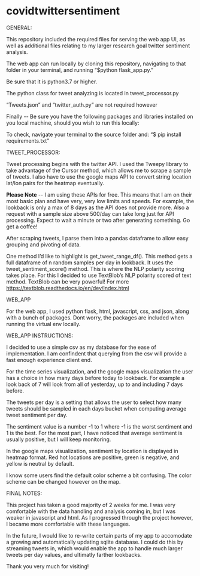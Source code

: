 # covidtwittersentiment
GENERAL:

This repository included the required files for serving the web app UI, as well as additional files relating to my larger research goal twitter sentiment analysis.

The web app can run locally by cloning this repository, navigating to that folder in your terminal, and running “$python flask_app.py.”

Be sure that it is python3.7 or higher.


The python class for tweet analyzing is located in tweet_processor.py

“Tweets.json” and “twitter_auth.py” are not required however

Finally -- Be sure you have the following packages and libraries installed on you local machine, should you wish to run this locally:

To check, navigate your terminal to the source folder and:
“$ pip install requirements.txt”


TWEET_PROCESSOR:

Tweet processing begins with the twitter API. I used the Tweepy library to take advantage of the Cursor method, which allows me to scrape a sample of tweets. I also have to use the google maps API to convert string location lat/lon pairs for the heatmap eventually.

**Please Note**
-- I am using these APIs for free. This means that I am on their most basic plan and have very, very low limits and speeds. For example, the lookback is only a max of 8 days as the API does not provide more. Also a request with a sample size above 500/day can take long just for API processing. Expect to wait a minute or two after generating something. Go get a coffee!

After scraping tweets, I parse them into a pandas dataframe to allow easy grouping and pivoting of data.

One method I’d like to highlight is get_tweet_range_df(). This method gets a full dataframe of n random samples per day in lookback. It uses the tweet_sentiment_score() method. This is where the NLP polarity scoring takes place. For this I decided to use TextBlob’s NLP polarity scored of text method. TextBlob can be very powerful! For more https://textblob.readthedocs.io/en/dev/index.html

WEB_APP

For the web app, I used python flask, html, javascript, css, and json, along with a bunch of packages. Dont worry, the packages are included when running the virtual env locally.

WEB_APP INSTRUCTIONS:

I decided to use a simple csv as my database for the ease of implementation. I am confindent that querying from the csv will provide a fast enough experience client end.

For the time series visualization, and the google maps visualization the user has a choice in how many days before today to lookback. For example a look back of 7 will look from all of yesterday, up to and including 7 days before.

The tweets per day is a setting that allows the user to select how many tweets should be sampled in each days bucket when computing average tweet sentiment per day.

The sentiment value is a number -1 to 1 where -1 is the worst sentiment and 1 is the best. For the most part, I have noticed that average sentiment is usually positive, but I will keep monitoring.

In the google maps visualization, sentiment by location is displayed in heatmap format. Red hot locations are positive, green is negative, and yellow is neutral by default.

I know some users find the default color scheme a bit confusing. The color scheme can be changed however on the map.


FINAL NOTES:

This project has taken a good majority of 2 weeks for me. I was very comfortable with the data handling and analysis coming in, but I was weaker in javascript and html. As I progressed through the project however, I became more comfortable with these languages.

In the future, I would like to re-write certain parts of my app to accomodate a growing and automatically updating sqlite database. I could do this by streaming tweets in, which would enable the app to handle much larger tweets per day values, and ultimatly farther lookbacks.

Thank you very much for visiting!


